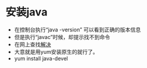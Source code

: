 # 安装java

- 在控制台执行“java -version” 可以看到正确的版本信息
- 但是执行“javac”时候，却提示找不到命令
- 在网上查找[解决](http://blog.csdn.net/yalecaltech/article/details/70158620)
- 大意就是用yum安装原生的就行了。
- yum install java-devel
